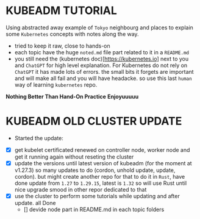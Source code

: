 # KUBEADM TUTORIAL
Using abstracted away example of `Tokyo` neighbourg and places to explain some `Kubernetes` concepts with notes along the way.
- tried to keep it raw, close to hands-on
- each topic have the huge `noted.md` file part related to it in a  `README.md`
- you still need the (kubernetes doc)[https://kubernetes.io] next to you and `ChatGPT` for high level explanation. For Kubernetes do not rely on `ChatGPT` it has made lots of errors. the small bits it forgets are important and will make all fail and you will have headacke. so use this last `human` way of learning `kubernetes` repo. 

**Nothing Better Than Hand-On Practice**
**Enjoyuuuuu**

# KUBEADM OLD CLUSTER UPDATE
- Started the update:
- [x] get kubelet certificated renewed on controller node, worker node and get it running again without reseting the cluster
- [x] update the versions until latest version of kubeadm (for the moment at v1.27.3) so many updates to do (cordon, unhold update, update, cordon). but might create another repo for that to do it in `Rust`, have done update from `1.27` to `1.29.15`, latest is `1.32` so will use Rust until nice upgrade smood in other repor dedicated to that
- [x] use the cluster to perform some tutorials while updating and after update. all Done
  - [] devide node part in README.md in each topic folders
